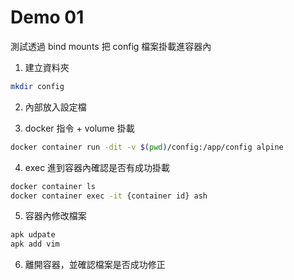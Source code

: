 # Demo 01

測試透過 bind mounts 把 config 檔案掛載進容器內

1. 建立資料夾

```bash
mkdir config
```

2. 內部放入設定檔

3. docker 指令 + volume 掛載

```bash
docker container run -dit -v $(pwd)/config:/app/config alpine
```

4. exec 進到容器內確認是否有成功掛載

```bash
docker container ls
docker container exec -it {container id} ash
```

5. 容器內修改檔案

```bash
apk udpate
apk add vim
```

6. 離開容器，並確認檔案是否成功修正
